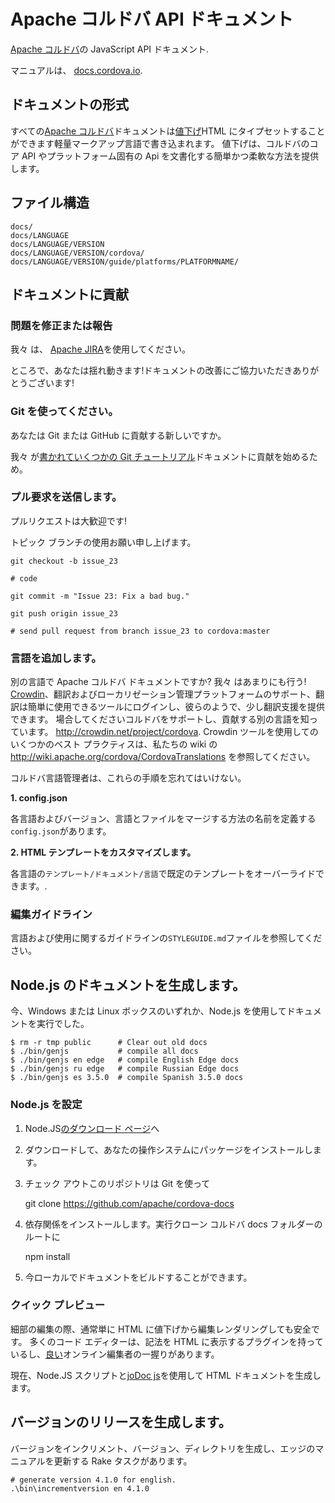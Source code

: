 # Apache コルドバ API ドキュメント

[Apache コルドバ](http://cordova.io/)の JavaScript API ドキュメント.

マニュアルは、 [docs.cordova.io](http://docs.cordova.io/).

## ドキュメントの形式

すべての[Apache コルドバ](http://cordova.io/)ドキュメントは[値下げ](http://daringfireball.net/projects/markdown/syntax)HTML にタイプセットすることができます軽量マークアップ言語で書き込まれます。 値下げは、コルドバのコア API やプラットフォーム固有の Api を文書化する簡単かつ柔軟な方法を提供します。

## ファイル構造

    docs/
    docs/LANGUAGE
    docs/LANGUAGE/VERSION
    docs/LANGUAGE/VERSION/cordova/
    docs/LANGUAGE/VERSION/guide/platforms/PLATFORMNAME/


## ドキュメントに貢献

### 問題を修正または報告

我々 は、 [Apache JIRA](https://issues.apache.org/jira/browse/CB)を使用してください。

ところで、あなたは揺れ動きます!ドキュメントの改善にご協力いただきありがとうございます!

### Git を使ってください。

あなたは Git または GitHub に貢献する新しいですか。

我々 が[書かれていくつかの Git チュートリアル](http://wiki.apache.org/cordova/ContributorWorkflow)ドキュメントに貢献を始めるため。

### プル要求を送信します。

プルリクエストは大歓迎です!

トピック ブランチの使用お願い申し上げます。

    git checkout -b issue_23

    # code

    git commit -m "Issue 23: Fix a bad bug."

    git push origin issue_23

    # send pull request from branch issue_23 to cordova:master


### 言語を追加します。

別の言語で Apache コルドバ ドキュメントですか? 我々 はあまりにも行う! [Crowdin](http://crowdin.net/project/cordova)、翻訳およびローカリゼーション管理プラットフォームのサポート、翻訳は簡単に使用できるツールにログインし、彼らのようで、少し翻訳支援を提供できます。 場合してくださいコルドバをサポートし、貢献する別の言語を知っています。 http://crowdin.net/project/cordova. Crowdin ツールを使用してのいくつかのベスト プラクティスは、私たちの wiki の http://wiki.apache.org/cordova/CordovaTranslations を参照してください。

コルドバ言語管理者は、これらの手順を忘れてはいけない。

**1. config.json**

各言語およびバージョン、言語とファイルをマージする方法の名前を定義する`config.json`があります。

**2. HTML テンプレートをカスタマイズします。**

各言語の`テンプレート/ドキュメント/言語`で既定のテンプレートをオーバーライドできます。.

### 編集ガイドライン

言語および使用に関するガイドラインの`STYLEGUIDE.md`ファイルを参照してください。

## Node.js のドキュメントを生成します。

今、Windows または Linux ボックスのいずれか、Node.js を使用してドキュメントを実行でした。

    $ rm -r tmp public      # Clear out old docs
    $ ./bin/genjs           # compile all docs
    $ ./bin/genjs en edge   # compile English Edge docs
    $ ./bin/genjs ru edge   # compile Russian Edge docs
    $ ./bin/genjs es 3.5.0  # compile Spanish 3.5.0 docs


### Node.js を設定

  1. Node.JS[のダウンロード ページ](http://nodejs.org/download/)へ
  2. ダウンロードして、あなたの操作システムにパッケージをインストールします。
  3. チェック アウトこのリポジトリは Git を使って

        git clone https://github.com/apache/cordova-docs


  4. 依存関係をインストールします。実行クローン コルドバ docs フォルダーのルートに

        npm install


  5. 今ローカルでドキュメントをビルドすることができます。

### クイック プレビュー

細部の編集の際、通常単に HTML に値下げから編集レンダリングしても安全です。 多くのコード エディターは、記法を HTML に表示するプラグインを持っているし、[良い](http://dillinger.io/)オンライン編集者の一握りがあります。

現在、Node.JS スクリプトと[joDoc js](https://github.com/kant2002/jodoc-js)を使用して HTML ドキュメントを生成します。

## バージョンのリリースを生成します。

バージョンをインクリメント、バージョン、ディレクトリを生成し、エッジのマニュアルを更新する Rake タスクがあります。

    # generate version 4.1.0 for english.
    .\bin\incrementversion en 4.1.0

